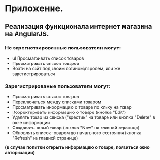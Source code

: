 # Приложение.
## Реализация функционала интернет магазина на AngularJS.

### Не зарегистрированные пользователи могут:
* ul Просматривать список товаров
* Просматривать список товаров
* Войти на сайт под своим логином\паролем, или же зарегистрироваться
 


### Зарегистрированые пользователи могут:
* Просматривать список товаров
* Переключаться между списками товаром
* Просматривать информацию о товаре по клику на товар
* Корректировать информацию о товаре (кнопка "Edit")
* Удалять товар из списка ("крестик" на товаре или кнопка "Delete" в окне информации
* Создавать новый товар (кнопка "New" на главной странице)
* Обновлять список товаром до начального состояния (кнопка "Refresh" на главной странице)


**(в случае попытки открыть информацию о товаре, появиться окно авторизации)**